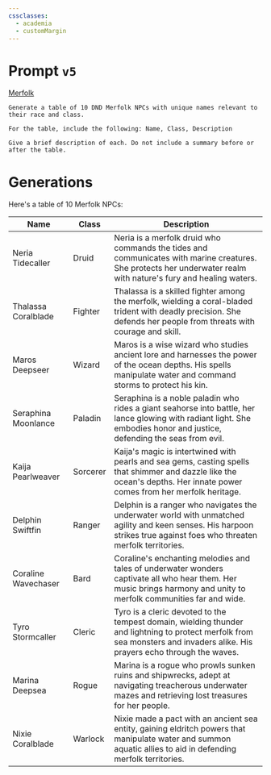 ```yaml
---
cssclasses:
  - academia
  - customMargin
---
```

# Prompt ``v5``
[Merfolk](file:///D:\Documents\Notes\DND\DND\Quartz\DM\Homebrew\Sapient\Merfolk)
```
Generate a table of 10 DND Merfolk NPCs with unique names relevant to their race and class.

For the table, include the following: Name, Class, Description

Give a brief description of each. Do not include a summary before or after the table.
```

# Generations

Here's a table of 10 Merfolk NPCs:

| Name                | Class    | Description                                                                                                                                                                 |
| ------------------- | -------- | --------------------------------------------------------------------------------------------------------------------------------------------------------------------------- |
| Neria Tidecaller    | Druid    | Neria is a merfolk druid who commands the tides and communicates with marine creatures. She protects her underwater realm with nature's fury and healing waters.            |
| Thalassa Coralblade | Fighter  | Thalassa is a skilled fighter among the merfolk, wielding a coral-bladed trident with deadly precision. She defends her people from threats with courage and skill.         |
| Maros Deepseer      | Wizard   | Maros is a wise wizard who studies ancient lore and harnesses the power of the ocean depths. His spells manipulate water and command storms to protect his kin.             |
| Seraphina Moonlance | Paladin  | Seraphina is a noble paladin who rides a giant seahorse into battle, her lance glowing with radiant light. She embodies honor and justice, defending the seas from evil.    |
| Kaija Pearlweaver   | Sorcerer | Kaija's magic is intertwined with pearls and sea gems, casting spells that shimmer and dazzle like the ocean's depths. Her innate power comes from her merfolk heritage.    |
| Delphin Swiftfin    | Ranger   | Delphin is a ranger who navigates the underwater world with unmatched agility and keen senses. His harpoon strikes true against foes who threaten merfolk territories.      |
| Coraline Wavechaser | Bard     | Coraline's enchanting melodies and tales of underwater wonders captivate all who hear them. Her music brings harmony and unity to merfolk communities far and wide.         |
| Tyro Stormcaller    | Cleric   | Tyro is a cleric devoted to the tempest domain, wielding thunder and lightning to protect merfolk from sea monsters and invaders alike. His prayers echo through the waves. |
| Marina Deepsea      | Rogue    | Marina is a rogue who prowls sunken ruins and shipwrecks, adept at navigating treacherous underwater mazes and retrieving lost treasures for her people.                    |
| Nixie Coralblade    | Warlock  | Nixie made a pact with an ancient sea entity, gaining eldritch powers that manipulate water and summon aquatic allies to aid in defending merfolk territories.              |
